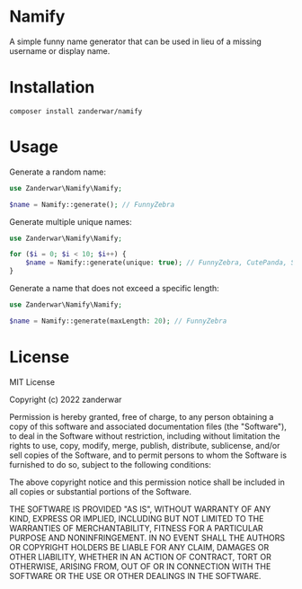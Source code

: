 # Namify

A simple funny name generator that can be used in lieu of a missing username or display name.

# Installation

```console
composer install zanderwar/namify
```

# Usage

Generate a random name:

```php
use Zanderwar\Namify\Namify;

$name = Namify::generate(); // FunnyZebra
```

Generate multiple unique names:

```php
use Zanderwar\Namify\Namify;

for ($i = 0; $i < 10; $i++) {
    $name = Namify::generate(unique: true); // FunnyZebra, CutePanda, SmellyTiger, etc.
}
```

Generate a name that does not exceed a specific length:

```php
use Zanderwar\Namify\Namify;

$name = Namify::generate(maxLength: 20); // FunnyZebra
```

# License

MIT License

Copyright (c) 2022 zanderwar

Permission is hereby granted, free of charge, to any person obtaining a copy
of this software and associated documentation files (the "Software"), to deal
in the Software without restriction, including without limitation the rights
to use, copy, modify, merge, publish, distribute, sublicense, and/or sell
copies of the Software, and to permit persons to whom the Software is
furnished to do so, subject to the following conditions:

The above copyright notice and this permission notice shall be included in all
copies or substantial portions of the Software.

THE SOFTWARE IS PROVIDED "AS IS", WITHOUT WARRANTY OF ANY KIND, EXPRESS OR
IMPLIED, INCLUDING BUT NOT LIMITED TO THE WARRANTIES OF MERCHANTABILITY,
FITNESS FOR A PARTICULAR PURPOSE AND NONINFRINGEMENT. IN NO EVENT SHALL THE
AUTHORS OR COPYRIGHT HOLDERS BE LIABLE FOR ANY CLAIM, DAMAGES OR OTHER
LIABILITY, WHETHER IN AN ACTION OF CONTRACT, TORT OR OTHERWISE, ARISING FROM,
OUT OF OR IN CONNECTION WITH THE SOFTWARE OR THE USE OR OTHER DEALINGS IN THE
SOFTWARE.
